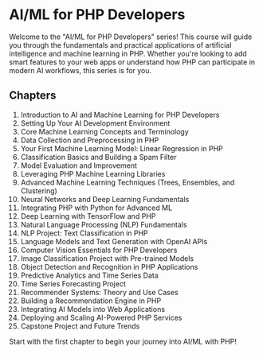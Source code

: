 # AI/ML for PHP Developers

Welcome to the "AI/ML for PHP Developers" series! This course will guide you through the fundamentals and practical applications of artificial intelligence and machine learning in PHP. Whether you're looking to add smart features to your web apps or understand how PHP can participate in modern AI workflows, this series is for you.

## Chapters

1. Introduction to AI and Machine Learning for PHP Developers
2. Setting Up Your AI Development Environment
3. Core Machine Learning Concepts and Terminology
4. Data Collection and Preprocessing in PHP
5. Your First Machine Learning Model: Linear Regression in PHP
6. Classification Basics and Building a Spam Filter
7. Model Evaluation and Improvement
8. Leveraging PHP Machine Learning Libraries
9. Advanced Machine Learning Techniques (Trees, Ensembles, and Clustering)
10. Neural Networks and Deep Learning Fundamentals
11. Integrating PHP with Python for Advanced ML
12. Deep Learning with TensorFlow and PHP
13. Natural Language Processing (NLP) Fundamentals
14. NLP Project: Text Classification in PHP
15. Language Models and Text Generation with OpenAI APIs
16. Computer Vision Essentials for PHP Developers
17. Image Classification Project with Pre-trained Models
18. Object Detection and Recognition in PHP Applications
19. Predictive Analytics and Time Series Data
20. Time Series Forecasting Project
21. Recommender Systems: Theory and Use Cases
22. Building a Recommendation Engine in PHP
23. Integrating AI Models into Web Applications
24. Deploying and Scaling AI-Powered PHP Services
25. Capstone Project and Future Trends

Start with the first chapter to begin your journey into AI/ML with PHP!